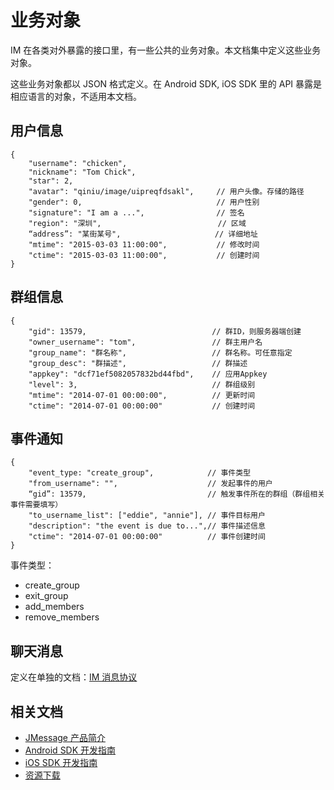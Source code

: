 # 业务对象

IM 在各类对外暴露的接口里，有一些公共的业务对象。本文档集中定义这些业务对象。

这些业务对象都以 JSON 格式定义。在 Android SDK, iOS SDK 里的 API 暴露是相应语言的对象，不适用本文档。

## 用户信息

```
{
    "username": "chicken",
    "nickname": "Tom Chick",
    "star": 2,
    "avatar": "qiniu/image/uipreqfdsakl",     // 用户头像。存储的路径
    "gender": 0,                              // 用户性别
    "signature": "I am a ...",                // 签名
    "region": "深圳",                          // 区域
    “address”: "某街某号",                     // 详细地址
    "mtime": "2015-03-03 11:00:00",           // 修改时间
    "ctime": "2015-03-03 11:00:00",           // 创建时间
}
```

## 群组信息

```
{
    "gid": 13579,                            // 群ID，则服务器端创建
    "owner_username": "tom",                 // 群主用户名
    "group_name": "群名称",                   // 群名称。可任意指定
    "group_desc": "群描述",                   // 群描述
    "appkey": "dcf71ef5082057832bd44fbd",    // 应用Appkey
    "level": 3,                              // 群组级别
    "mtime": "2014-07-01 00:00:00",          // 更新时间
    "ctime": "2014-07-01 00:00:00"           // 创建时间
```

## 事件通知

```
{
    "event_type: "create_group",            // 事件类型
    "from_username": "",                    // 发起事件的用户
    “gid”: 13579,                           // 触发事件所在的群组（群组相关事件需要填写）
    "to_username_list": ["eddie", "annie"], // 事件目标用户
    "description": "the event is due to...",// 事件描述信息
    "ctime": "2014-07-01 00:00:00"          // 事件创建时间
}
```

事件类型：

- create_group
- exit_group
- add_members
- remove_members

## 聊天消息

定义在单独的文档：[IM 消息协议](../advanced/im_message_protocol/)


## 相关文档

+ [JMessage 产品简介](../guideline/jmessage_guide/)
+ [Android SDK 开发指南](../client/im_sdk_android/)
+ [iOS SDK 开发指南](../client/im_sdk_ios/)
+ [资源下载](https://docs.jiguang.cn/jmessage/resources/)


